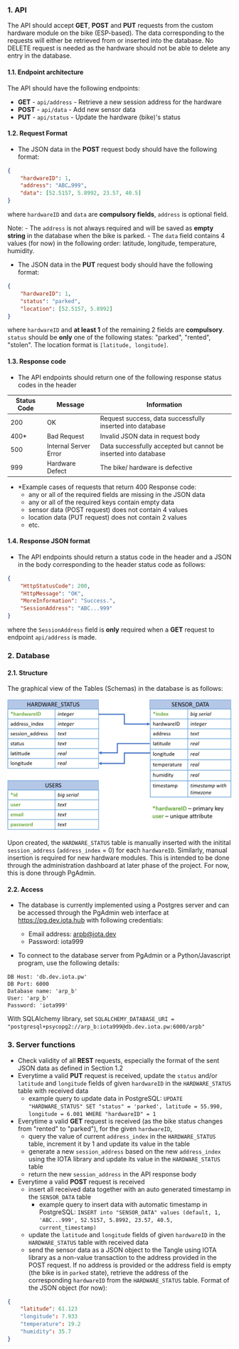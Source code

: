 ### 1. API
The API should accept **GET**, **POST** and **PUT** requests from the custom hardware module on the bike (ESP-based). The data corresponding to the requests will either be retrieved from or inserted into the database. No DELETE request is needed as the hardware should not be able to delete any entry in the database.

#### 1.1. Endpoint architecture
The API should have the following endpoints:
- **GET** - `api/address` - Retrieve a new session address for the hardware
- **POST** - `api/data` - Add new sensor data
- **PUT** - `api/status` - Update the hardware (bike)'s status

#### 1.2. Request Format
- The JSON data in the **POST** request body should have the following format:
```json
{
    "hardwareID": 1,
    "address": "ABC…999",
    "data": [52.5157, 5.8992, 23.57, 40.5]
}
```
where `hardwareID` and `data` are **compulsory fields**, `address` is optional field. 

Note:
    - The `address` is not always required and will be saved as **empty string** in the database when the bike is parked. 
    - The `data` field contains 4 values (for now) in the following order: latitude, longitude, temperature, humidity.

- The JSON data in the **PUT** request body should have the following format:
```json
{
    "hardwareID": 1, 
    "status": "parked",
    "location": [52.5157, 5.8992]
}
```
where `hardwareID` and **at least 1** of the remaining 2 fields are **compulsory**. `status` should be **only** one of the following states: "parked", "rented", "stolen". The location format is `[latitude, longitude]`. 

#### 1.3. Response code
- The API endpoints should return one of the following response status codes in the header

Status Code | Message | Information
---------|----------|----------
200 | OK | Request success, data successfully inserted into database
400* | Bad Request | Invalid JSON data in request body 
500 | Internal Server Error | Data successfully accepted but cannot be inserted into database 
999 | Hardware Defect | The bike/ hardware is defective


- *Example cases of requests that return 400 Response code:
    - any or all of the required fields are missing in the JSON data
    - any or all of the required keys contain empty data
    - sensor data (POST request) does not contain 4 values
    - location data (PUT request) does not contain 2 values
    - etc.

#### 1.4. Response JSON format
- The API endpoints should return a status code in the header and a JSON in the body corresponding to the header status code as follows:
```json
{
    "HttpStatusCode": 200, 
    "HttpMessage": "OK", 
    "MoreInformation": "Success.",
    "SessionAddress": "ABC...999"
}
```
where the `SessionAddress` field is **only** required when a **GET** request to endpoint `api/address` is made.

### 2. Database

#### 2.1. Structure
The graphical view of the Tables (Schemas) in the database is as follows:

<img src = "../media/db_new.png" width="720px">

Upon created, the `HARDWARE_STATUS` table is manually inserted with the initital `session_address` (`address_index` = 0) for each `hardwareID`. Similarly, manual insertion is required for new hardware modules. This is intended to be done through the administration dashboard at later phase of the project. For now, this is done through PgAdmin.
#### 2.2. Access
- The database is currently implemented using a Postgres server and can be accessed through the PgAdmin web interface at https://pg.dev.iota.hub with following credentials:
    - Email address: arpb@iota.dev
    - Password: iota999

- To connect to the database server from PgAdmin or a Python/Javascript program, use the following details:
```shell
DB Host: 'db.dev.iota.pw'
DB Port: 6000
Database name: 'arp_b'
User: 'arp_b'
Password: 'iota999'
```
With SQLAlchemy library, set `SQLALCHEMY_DATABASE_URI = "postgresql+psycopg2://arp_b:iota999@db.dev.iota.pw:6000/arpb"`

### 3. Server functions
- Check validity of all **REST** requests, especially the format of the sent JSON data as defined in Section 1.2
- Everytime a valid **PUT** request is received, update the `status` and/or `latitude` and `longitude` fields of given `hardwareID` in the `HARDWARE_STATUS` table with received data
    - example query to update data in PostgreSQL: `UPDATE "HARDWARE_STATUS" SET "status" = 'parked', latitude = 55.990, longitude = 6.001 WHERE "hardwareID" = 1`
- Everytime a valid **GET** request is received (as the bike status changes from "rented" to "parked"), for the given `hardwareID`, 
    - query the value of current `address_index` in the `HARDWARE_STATUS` table, increment it by 1 and update its value in the table
    - generate a new `session_address` based on the new `address_index` using the IOTA library and update its value in the `HARDWARE_STATUS` table
    - return the new `session_address` in the API response body
- Everytime a valid **POST** request is received
    - insert all received data together with an auto generated timestamp in the `SENSOR_DATA` table
        - example query to insert data with automatic timestamp in PostgreSQL: `INSERT into "SENSOR_DATA" values (default, 1, 'ABC...999', 52.5157, 5.8992, 23.57, 40.5, current_timestamp)`
    - update the `latitude` and `longitude` fields of given `hardwareID` in the `HARDWARE_STATUS` table with received data
    - send the sensor data as a JSON object to the Tangle using IOTA library as a non-value transaction to the address provided in the POST request. If no address is provided or the address field is empty (the bike is in `parked` state), retrieve the address of the corresponding `hardwareID` from the `HARDWARE_STATUS` table. Format of the JSON object (for now):
```json
{
    "latitude": 61.123
    "longitude": 7.933
    "temperature": 19.2
    "humidity": 35.7
}
```

